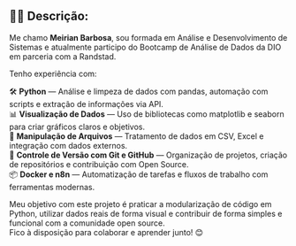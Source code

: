 ## 🙋‍♀️ Descrição:

Me chamo **Meirian Barbosa**, sou formada em Análise e Desenvolvimento de Sistemas e atualmente participo do Bootcamp de Análise de Dados da DIO em parceria com a Randstad.

Tenho experiência com:

🛠️ **Python** — Análise e limpeza de dados com pandas, automação com scripts e extração de informações via API.  
📊 **Visualização de Dados** — Uso de bibliotecas como matplotlib e seaborn para criar gráficos claros e objetivos.  
📁 **Manipulação de Arquivos** — Tratamento de dados em CSV, Excel e integração com dados externos.  
🔗 **Controle de Versão com Git e GitHub** — Organização de projetos, criação de repositórios e contribuição com Open Source.  
📦 **Docker e n8n** — Automatização de tarefas e fluxos de trabalho com ferramentas modernas.

Meu objetivo com este projeto é praticar a modularização de código em Python, utilizar dados reais de forma visual e contribuir de forma simples e funcional com a comunidade open source.  
Fico à disposição para colaborar e aprender junto! 😊
